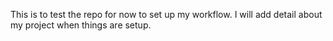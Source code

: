 This is to test the repo for now to set up my workflow. I will add detail about my project when things are setup.
